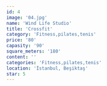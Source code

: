 ```yaml
---
id: 4
image: '04.jpg'
name: 'Wind Life Studio'
title: 'Crossfit'
category: 'Fitness,pilates,tenis'
price: '80'
capasity: '90'
square_meters: '180'
content: ''
categories: 'Fitness,pilates,tenis'
location: 'İstanbul, Beşiktaş'
star: 5
---
```

